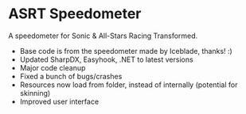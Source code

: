 # ASRT Speedometer
A speedometer for Sonic &amp; All-Stars Racing Transformed.

* Base code is from the speedometer made by Iceblade, thanks! :)
* Updated SharpDX, Easyhook, .NET to latest versions
* Major code cleanup
* Fixed a bunch of bugs/crashes
* Resources now load from folder, instead of internally (potential for skinning)
* Improved user interface
